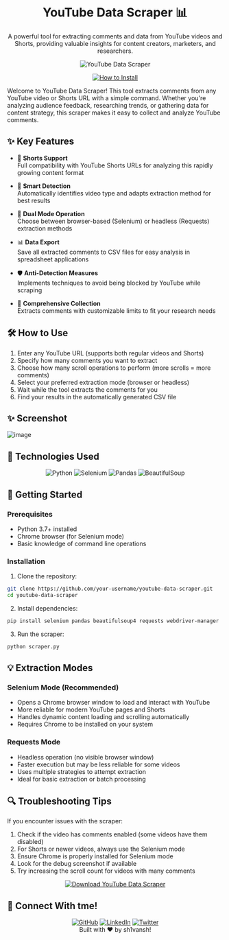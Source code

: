 <a name="readme-top"></a>

<div align="center">
  <h1>YouTube Data Scraper 📊</h1>
  <p>A powerful tool for extracting comments and data from YouTube videos and Shorts, providing valuable insights for content creators, marketers, and researchers.</p>
  
  <img src="https://img.shields.io/badge/YouTube-Data_Scraper-FF0000?style=for-the-badge&logo=youtube&logoColor=white" alt="YouTube Data Scraper">


 <a href="#-getting-started"> <img src="https://img.shields.io/badge/🔧%20How%20to%20Install-4285F4?style=for-the-badge" alt="How to Install"></a>

  
</div>

Welcome to YouTube Data Scraper! This tool extracts comments from any YouTube video or Shorts URL with a simple command. Whether you're analyzing audience feedback, researching trends, or gathering data for content strategy, this scraper makes it easy to collect and analyze YouTube comments.

## ✨ Key Features

* 📱 **Shorts Support**
  </br>Full compatibility with YouTube Shorts URLs for analyzing this rapidly growing content format

* 🧠 **Smart Detection**
  </br>Automatically identifies video type and adapts extraction method for best results

* 🔄 **Dual Mode Operation**
  </br>Choose between browser-based (Selenium) or headless (Requests) extraction methods

* 📊 **Data Export**
  </br>Save all extracted comments to CSV files for easy analysis in spreadsheet applications

* 🛡️ **Anti-Detection Measures**
  </br>Implements techniques to avoid being blocked by YouTube while scraping

* 📝 **Comprehensive Collection**
  </br>Extracts comments with customizable limits to fit your research needs

## 🛠️ How to Use

1. Enter any YouTube URL (supports both regular videos and Shorts)
2. Specify how many comments you want to extract
3. Choose how many scroll operations to perform (more scrolls = more comments)
4. Select your preferred extraction mode (browser or headless)
5. Wait while the tool extracts the comments for you
6. Find your results in the automatically generated CSV file

## ✨ Screenshot
![image](https://github.com/user-attachments/assets/b7dabb25-3ae5-4b9a-bea4-d63c96deb732)



## 🔧 Technologies Used

<div align="center">
  <img src="https://img.shields.io/badge/Python-3776AB?style=for-the-badge&logo=python&logoColor=white" alt="Python">
  <img src="https://img.shields.io/badge/Selenium-43B02A?style=for-the-badge&logo=selenium&logoColor=white" alt="Selenium">
  <img src="https://img.shields.io/badge/Pandas-150458?style=for-the-badge&logo=pandas&logoColor=white" alt="Pandas">
  <img src="https://img.shields.io/badge/BeautifulSoup-66595C?style=for-the-badge&logo=html5&logoColor=white" alt="BeautifulSoup">
</div>

## 🚀 Getting Started


### Prerequisites
- Python 3.7+ installed
- Chrome browser (for Selenium mode)
- Basic knowledge of command line operations

### Installation
1. Clone the repository:
```bash
git clone https://github.com/your-username/youtube-data-scraper.git
cd youtube-data-scraper
```

2. Install dependencies:
```bash
pip install selenium pandas beautifulsoup4 requests webdriver-manager
```

3. Run the scraper:
```bash
python scraper.py
```

## 💡 Extraction Modes

### Selenium Mode (Recommended)
- Opens a Chrome browser window to load and interact with YouTube
- More reliable for modern YouTube pages and Shorts
- Handles dynamic content loading and scrolling automatically
- Requires Chrome to be installed on your system

### Requests Mode
- Headless operation (no visible browser window)
- Faster execution but may be less reliable for some videos
- Uses multiple strategies to attempt extraction
- Ideal for basic extraction or batch processing

## 🔍 Troubleshooting Tips

If you encounter issues with the scraper:

1. Check if the video has comments enabled (some videos have them disabled)
2. For Shorts or newer videos, always use the Selenium mode
3. Ensure Chrome is properly installed for Selenium mode
4. Look for the debug screenshot if available
5. Try increasing the scroll count for videos with many comments

<div align="center">
  <a href="https://github.com/ShiiiivanshSingh/Youtube-Data-Scraper"><img src="https://img.shields.io/badge/📊%20Download%20YouTube%20Data%20Scraper-4285F4?style=for-the-badge" alt="Download YouTube Data Scraper"></a>
</div>

## 🔗 Connect With tme!

<div align="center">
  <a href="https://github.com/ShiiiivanshSingh"><img src="https://img.shields.io/badge/GitHub-100000?style=for-the-badge&logo=github&logoColor=white" alt="GitHub"></a>
  <a href="https://www.linkedin.com/in/shivansh-pratap-singh-23b3b92b1"><img src="https://img.shields.io/badge/LinkedIn-0077B5?style=for-the-badge&logo=linkedin&logoColor=white" alt="LinkedIn"></a>
  <a href="https://x.com/de_mirage_fan"><img src="https://img.shields.io/badge/Twitter-1DA1F2?style=for-the-badge&logo=twitter&logoColor=white" alt="Twitter"></a>
</div>


<div align="center">
  Built with ♥️ by sh1vansh!
</div>
